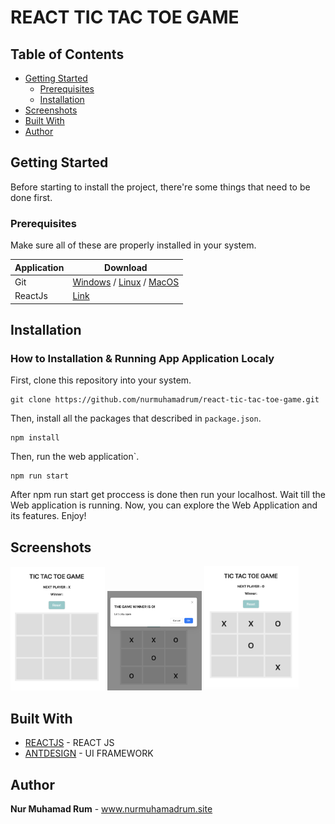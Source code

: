 # REACT TIC TAC TOE GAME

## Table of Contents

- [Getting Started](#getting-started)
  - [Prerequisites](#prerequisites)
  - [Installation](#installation)
- [Screenshots](#screenshots)
- [Built With](#built-with)
- [Author](#author)

## Getting Started

Before starting to install the project, there're some things that need to be done first.

### Prerequisites

Make sure all of these are properly installed in your system.

| Application  | Download                                                                            |
| ------------ | ----------------------------------------------------------------------------------- |
| Git          | [Windows](https://gitforwindows.org/) / [Linux](https://git-scm.com/download/linux) / [MacOS](https://git-scm.com/download/mac) |
| ReactJs | [Link](https://reactjs.org/docs/getting-started.html)                |

## Installation
### How to Installation & Running App Application Localy

First, clone this repository into your system.

```
git clone https://github.com/nurmuhamadrum/react-tic-tac-toe-game.git
```

Then, install all the packages that described in `package.json`.

```
npm install
```

Then, run the web application`.

```
npm run start
```

After npm run start get proccess is done then run your localhost. Wait till the Web application is running. Now, you can explore the Web Application and its features. Enjoy!
## Screenshots

<div style={{ display: 'flex' }}>
    <img src="docs/screenshots/screenshot-1.png" width="30%" style={{ marginRight: '10px' }}/>
    <img src="docs/screenshots/screenshot-2.png" width="30%" style={{ marginRight: '10px' }}/>
    <img src="docs/screenshots/screenshot-3.png" width="30%" style={{ marginRight: '10px' }}/>
</div>

## Built With

- [REACTJS](https://reactjs.org/) - REACT JS
- [ANTDESIGN](https://ant.design/) - UI FRAMEWORK

## Author

**Nur Muhamad Rum** - www.nurmuhamadrum.site
